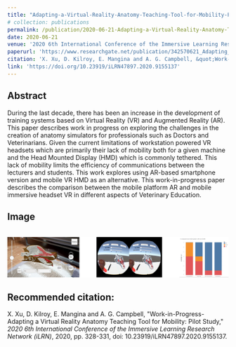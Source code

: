 ```yaml
---
title: "Adapting-a-Virtual-Reality-Anatomy-Teaching-Tool-for-Mobility-Pilot-Study"
# collection: publications
permalink: /publication/2020-06-21-Adapting-a-Virtual-Reality-Anatomy-Teaching-Tool-for-Mobility-Pilot-Study
date: 2020-06-21
venue: '2020 6th International Conference of the Immersive Learning Research Network (iLRN)'
paperurl: 'https://www.researchgate.net/publication/342570621_Adapting_a_Virtual_Reality_Anatomy_Teaching_Tool_for_Mobility_Pilot_Study'
citation: 'X. Xu, D. Kilroy, E. Mangina and A. G. Campbell, &quot;Work-in-Progress-Adapting a Virtual Reality Anatomy Teaching Tool for Mobility: Pilot Study,&quot; <i>2020 6th International Conference of the Immersive Learning Research Network (iLRN)</i>, 2020, pp. 328-331, doi: 10.23919/iLRN47897.2020.9155137.'
link: 'https://doi.org/10.23919/iLRN47897.2020.9155137'
---
```

Abstract 
------ 
During the last decade, there has been an increase in the development of training systems based on Virtual Reality (VR) and Augmented Reality (AR). This paper describes work in progress on exploring the challenges in the creation of anatomy simulators for professionals such as Doctors and Veterinarians. Given the current limitations of workstation powered VR headsets which are primarily their lack of mobility both for a given machine and the Head Mounted Display (HMD) which is commonly tethered. This lack of mobility limits the efficiency of communications between the lecturers and students. This work explores using AR-based smartphone version and mobile VR HMD as an alternative. This work-in-progress paper describes the comparison between the mobile platform AR and mobile immersive headset VR in different aspects of Veterinary Education.

Image 
------
 <br/><img src='/images/adapting.jpg'>

Recommended citation: 
------ 
X. Xu, D. Kilroy, E. Mangina and A. G. Campbell, "Work-in-Progress-Adapting a Virtual Reality Anatomy Teaching Tool for Mobility: Pilot Study," <i>2020 6th International Conference of the Immersive Learning Research Network (iLRN)</i>, 2020, pp. 328-331, doi: 10.23919/iLRN47897.2020.9155137.